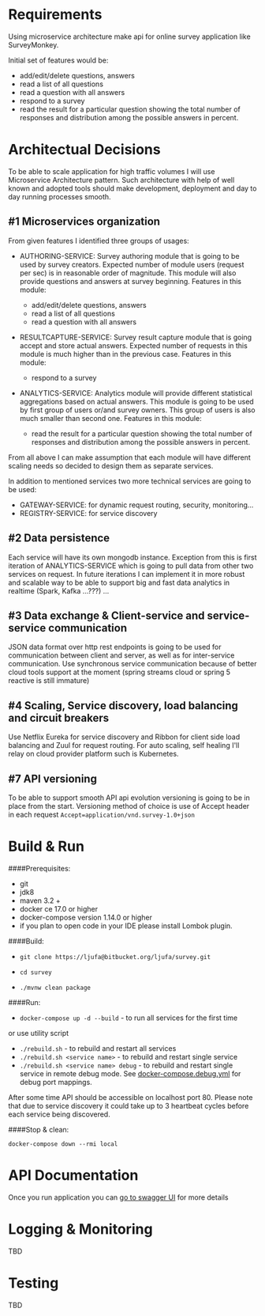 # Requirements #
Using microservice architecture make api for online survey application like SurveyMonkey.

Initial set of features would be:  
 - add/edit/delete questions, answers
 - read a list of all questions
 - read a question with all answers
 - respond to a survey
 - read the result for a particular question showing the total number of responses and distribution among the 
   possible answers in percent.
 
# Architectual Decisions #
To be able to scale application for high traffic volumes I will use Microservice Architecture pattern.
Such architecture with help of well known and adopted tools should make development, 
deployment and day to day running processes smooth.
  
## #1 Microservices organization ##
From given features I identified three groups of usages:

- AUTHORING-SERVICE: Survey authoring module that is going to be used by survey creators. 
Expected number of module users (request per sec) is in reasonable order of magnitude.
This module will also provide questions and answers at survey beginning.
Features in this module:
    - add/edit/delete questions, answers
    - read a list of all questions
    - read a question with all answers
 
- RESULTCAPTURE-SERVICE: Survey result capture module that is going accept and store actual answers. 
Expected number of requests in this module is much higher than in the previous case.
Features in this module:
    - respond to a survey

- ANALYTICS-SERVICE: Analytics module will provide different statistical aggregations based on actual answers. 
This module is going to be used by first group of users or/and survey owners. 
This group of users is also much smaller than second one.
Features in this module:
    - read the result for a particular question showing the total number of responses and distribution among the 
        possible answers in percent.

From all above I can make assumption that each module will have different scaling needs 
so decided to design them as separate services.
 
In addition to mentioned services two more technical services are going to be used:

- GATEWAY-SERVICE: for dynamic request routing, security, monitoring...
- REGISTRY-SERVICE: for service discovery 
 

## #2 Data persistence ##
Each service will have its own mongodb instance.
Exception from this is first iteration of ANALYTICS-SERVICE which is going to pull data from other two services on request.
In future iterations I can implement it in more robust and scalable way to be able to support big and fast data analytics 
in realtime (Spark, Kafka ...???) ... 

## #3 Data exchange & Client-service and service-service communication ##
JSON data format over http rest endpoints is going to be used for communication between client and server,
 as well as for inter-service communication.
Use synchronous service communication because of better cloud tools support at the moment
(spring streams cloud or spring 5 reactive is still immature)

## #4 Scaling, Service discovery, load balancing and circuit breakers ##
Use Netflix Eureka for service discovery and Ribbon for client side load balancing and Zuul for request routing.
For auto scaling, self healing I'll relay on cloud provider platform such is Kubernetes.

## #7 API versioning ##
To be able to support smooth API api evolution versioning is going to be in place from the start.
Versioning method of choice is use of Accept header in each request `Accept=application/vnd.survey-1.0+json`

# Build & Run #
####Prerequisites: 
- git
- jdk8
- maven 3.2 +
- docker ce 17.0 or higher
- docker-compose version 1.14.0 or higher
- if you plan to open code in your IDE please install Lombok plugin.

####Build:

- `git clone https://ljufa@bitbucket.org/ljufa/survey.git`

- `cd survey`

- `./mvnw clean package`
 
####Run: 
 
 - `docker-compose up -d --build` - to run all services for the first time
 
 or use utility script
 
 - `./rebuild.sh` - to rebuild and restart all services 
 - `./rebuild.sh <service name>` - to rebuild and restart single service
 - `./rebuild.sh <service name> debug` - to rebuild and restart single service in remote debug mode. 
    See [docker-compose.debug.yml](docker-compose.debug.yml) for debug port mappings. 

After some time API should be accessible on localhost port 80.
Please note that due to service discovery it could take up to 3 heartbeat cycles before each service being discovered.
 
####Stop & clean:

`docker-compose down --rmi local`

# API Documentation #
Once you run application you can [go to swagger UI](http://localhost/swagger-ui.html)
for more details

# Logging & Monitoring #
TBD

# Testing #
TBD
